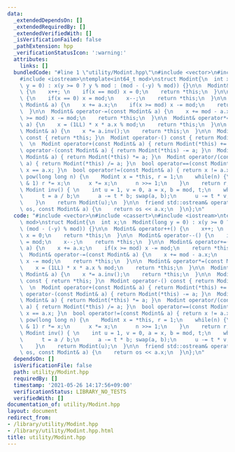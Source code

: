 ```yaml
---
data:
  _extendedDependsOn: []
  _extendedRequiredBy: []
  _extendedVerifiedWith: []
  _isVerificationFailed: false
  _pathExtension: hpp
  _verificationStatusIcon: ':warning:'
  attributes:
    links: []
  bundledCode: "#line 1 \"utility/Modint.hpp\"\n#include <vector>\n#include <cassert>\n\
    #include <iostream>\ntemplate<int64_t mod>\nstruct Modint{\n  int x;\n  Modint(long\
    \ y = 0) : x(y >= 0 ? y % mod : (mod - (-y) % mod)) {}\n\n  Modint& operator++()\
    \ {\n    x++; \n    if(x == mod) x = 0;\n    return *this;\n  }\n\n  Modint& operator--()\
    \ {\n    if(x == 0) x = mod;\n    x--;\n    return *this;\n  }\n\n  Modint& operator+=(const\
    \ Modint& a) {\n    x += a.x;\n    if(x >= mod) x -= mod;\n    return *this;\n\
    \  }\n\n  Modint& operator-=(const Modint& a) {\n    x += mod - a.x;\n    if(x\
    \ >= mod) x -= mod;\n    return *this;\n  }\n\n  Modint& operator*=(const Modint&\
    \ a) {\n    x = (1LL) * x * a.x % mod;\n    return *this;\n  }\n\n  Modint& operator/=(const\
    \ Modint& a) {\n    x *= a.inv();\n    return *this;\n  }\n\n  Modint operator+()\
    \ const { return *this; }\n  Modint operator-() const { return Modint(-x); }\n\
    \  \n  Modint operator+(const Modint& a) { return Modint(*this) += a; }\n  Modint\
    \ operator-(const Modint& a) { return Modint(*this) -= a; }\n  Modint operator*(const\
    \ Modint& a) { return Modint(*this) *= a; }\n  Modint operator/(const Modint&\
    \ a) { return Modint(*this) /= a; }\n  bool operator==(const Modint& a) { return\
    \ x == a.x; }\n  bool operator!=(const Modint& a) { return x != a.x; }\n\n  Modint\
    \ pow(long long n) {\n    Modint x = *this, r = 1;\n    while(n) {\n      if(n\
    \ & 1) r *= x;\n      x *= x;\n      n >>= 1;\n    }\n    return r;\n  }\n\n \
    \ Modint inv() { \n    int u = 1, v = 0, a = x, b = mod, t;\n    while(b) {\n\
    \      t = a / b;\n      a -= t * b; swap(a, b);\n      u -= t * v; swap(u, v);\n\
    \    }\n    return Modint(u);\n  }\n\n  friend std::ostream& operator<< (std::ostream&\
    \ os, const Modint& a) {\n    return os << a.x;\n  }\n};\n"
  code: "#include <vector>\n#include <cassert>\n#include <iostream>\ntemplate<int64_t\
    \ mod>\nstruct Modint{\n  int x;\n  Modint(long y = 0) : x(y >= 0 ? y % mod :\
    \ (mod - (-y) % mod)) {}\n\n  Modint& operator++() {\n    x++; \n    if(x == mod)\
    \ x = 0;\n    return *this;\n  }\n\n  Modint& operator--() {\n    if(x == 0) x\
    \ = mod;\n    x--;\n    return *this;\n  }\n\n  Modint& operator+=(const Modint&\
    \ a) {\n    x += a.x;\n    if(x >= mod) x -= mod;\n    return *this;\n  }\n\n\
    \  Modint& operator-=(const Modint& a) {\n    x += mod - a.x;\n    if(x >= mod)\
    \ x -= mod;\n    return *this;\n  }\n\n  Modint& operator*=(const Modint& a) {\n\
    \    x = (1LL) * x * a.x % mod;\n    return *this;\n  }\n\n  Modint& operator/=(const\
    \ Modint& a) {\n    x *= a.inv();\n    return *this;\n  }\n\n  Modint operator+()\
    \ const { return *this; }\n  Modint operator-() const { return Modint(-x); }\n\
    \  \n  Modint operator+(const Modint& a) { return Modint(*this) += a; }\n  Modint\
    \ operator-(const Modint& a) { return Modint(*this) -= a; }\n  Modint operator*(const\
    \ Modint& a) { return Modint(*this) *= a; }\n  Modint operator/(const Modint&\
    \ a) { return Modint(*this) /= a; }\n  bool operator==(const Modint& a) { return\
    \ x == a.x; }\n  bool operator!=(const Modint& a) { return x != a.x; }\n\n  Modint\
    \ pow(long long n) {\n    Modint x = *this, r = 1;\n    while(n) {\n      if(n\
    \ & 1) r *= x;\n      x *= x;\n      n >>= 1;\n    }\n    return r;\n  }\n\n \
    \ Modint inv() { \n    int u = 1, v = 0, a = x, b = mod, t;\n    while(b) {\n\
    \      t = a / b;\n      a -= t * b; swap(a, b);\n      u -= t * v; swap(u, v);\n\
    \    }\n    return Modint(u);\n  }\n\n  friend std::ostream& operator<< (std::ostream&\
    \ os, const Modint& a) {\n    return os << a.x;\n  }\n};\n"
  dependsOn: []
  isVerificationFile: false
  path: utility/Modint.hpp
  requiredBy: []
  timestamp: '2021-05-26 14:17:56+09:00'
  verificationStatus: LIBRARY_NO_TESTS
  verifiedWith: []
documentation_of: utility/Modint.hpp
layout: document
redirect_from:
- /library/utility/Modint.hpp
- /library/utility/Modint.hpp.html
title: utility/Modint.hpp
---
```

